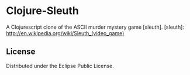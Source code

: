 Clojure-Sleuth
==========

A Clojurescript clone of the ASCII murder mystery game [sleuth].
[sleuth]: http://en.wikipedia.org/wiki/Sleuth_(video_game)


License
--------
Distributed under the Eclipse Public License.

